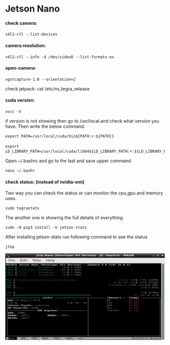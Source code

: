 # Jetson Nano


#### check camera:
    v4l2-ctl --list-devices

#### camera resolution:
    v4l2-ctl --info -d /dev/video0 --list-formats-ex
    
    
    
#### open-camera:
    vgstcapture-1.0 --orientation=2


check jetpack:
cat /etc/nv_tegra_release


#### cuda version:
    nvcc -V

if version is not showing then go to /usr/local and check what version you have. Then write the below command.

    export PATH=/usr/local/cuda/bin${PATH:+:${PATH}}

    export LD_LIBRARY_PATH=/usr/local/cuda/lib64${LD_LIBRARY_PATH:+:${LD_LIBRARY_PATH}}

Open ~/.bashrc and go to the last and save upper command.

    nano ~/.bashr
    
    
#### check status: (instead of nvidia-smi)

Two way you can check the status or can monitor the cpu,gpu and memory uses.

    sudo tegrastats
    
The another one is showing the full details of everything.


    sudo -H pip3 install -U jetson-stats
    
After installing jetson-stats run following command to see the status

    jtop


![](https://github.com/LIMON100/Deploy-ML/blob/master/Jetson_nano/images/jetson-stat.PNG?raw=true)
